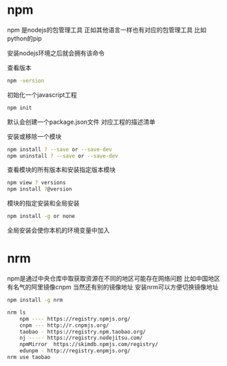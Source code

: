 # npm

npm 是nodejs的包管理工具 正如其他语言一样也有对应的包管理工具 比如python的pip

安装nodejs环境之后就会拥有该命令

查看版本

``` bash
npm -version
```

初始化一个javascript工程 
``` bash
npm init
```
默认会创建一个package.json文件 对应工程的描述清单

安装或移除一个模块
``` bash
npm install ? --save or --save-dev
npm uninstall ? --save or --save-dev
```
查看模块的所有版本和安装指定版本模块
``` bash
npm view ? versions
npm install ?@version
```

模块的指定安装和全局安装
``` bash
npm install -g or none
```
全局安装会使你本机的环境变量中加入


# nrm
npm是通过中央仓库中取获取资源在不同的地区可能存在网络问题 
比如中国地区有名气的阿里镜像cnpm 
当然还有别的镜像地址
安装nrm可以方便切换镜像地址

``` bash
npm install -g nrm

nrm ls
	npm ---- https://registry.npmjs.org/
	cnpm --- http://r.cnpmjs.org/
	taobao - https://registry.npm.taobao.org/
	nj ----- https://registry.nodejitsu.com/
	npmMirror  https://skimdb.npmjs.com/registry/
	edunpm - http://registry.enpmjs.org/ 
nrm use taobao

```


